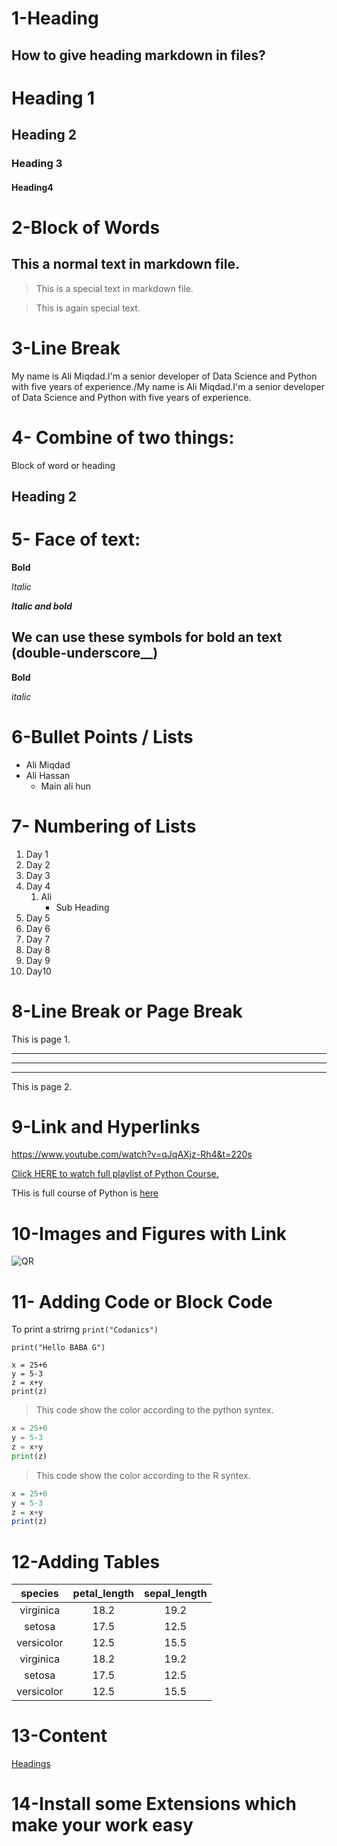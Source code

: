 # 1-Heading
## How to give heading markdown in files?

# Heading 1
## Heading 2
### Heading 3
#### Heading4

# 2-Block of Words
## This a normal text in markdown file.
> This is a special text in markdown  file.

> This is again special text.
# 3-Line Break
My name is Ali Miqdad.I'm a senior developer of Data Science and Python with five years of experience./My name is Ali Miqdad.I'm a senior developer of Data Science and Python with five years of experience.

# 4- Combine of two things:
Block of word or heading
## Heading 2

# 5- Face of text:
**Bold**

*Italic*

***Italic and bold***

## We can use these symbols  for bold an text (double-underscore__)

__Bold__

_italic_

# 6-Bullet Points / Lists

- Ali Miqdad
- Ali Hassan
    - Main ali hun

# 7- Numbering of Lists

1. Day 1
2. Day 2
3. Day 3
4. Day 4
    1. Ali
        - Sub Heading
5. Day 5
6. Day 6
7. Day 7
8. Day 8
9. Day 9
10. Day10

# 8-Line Break or Page Break
This is page 1.

___
---
***
This is page 2.

# 9-Link and Hyperlinks
<https://www.youtube.com/watch?v=qJqAXjz-Rh4&t=220s>

[Click HERE to watch full playlist of Python Course.](<https://www.youtube.com/watch?v=qJqAXjz-Rh4&t=220s>)

THis is full course of Python is [here](https://www.youtube.com/watch?v=NaiuCD8g0nY&list=RDMMNaiuCD8g0nY&start_radio=1)

# 10-Images and Figures with Link

![QR](qr.png)

# 11- Adding Code or Block Code
To print a strirng `print("Codanics")`

`print("Hello BABA G")`

```
x = 25+6
y = 5-3
z = x+y
print(z)
```
> This code show the color according to the python syntex.
```python
x = 25+6
y = 5-3
z = x+y
print(z)
```
> This code show the color according to the R syntex.
```R
x = 25+6
y = 5-3
z = x+y
print(z)
```
# 12-Adding Tables
| species | petal_length | sepal_length
| :--------: | :------------: | :------------:|
| virginica | 18.2 | 19.2
| setosa | 17.5 | 12.5
| versicolor | 12.5 | 15.5
| virginica | 18.2 | 19.2
| setosa | 17.5 | 12.5
| versicolor | 12.5 | 15.5

# 13-Content
[Headings](#1-heading)

# 14-Install some Extensions which make your work easy
